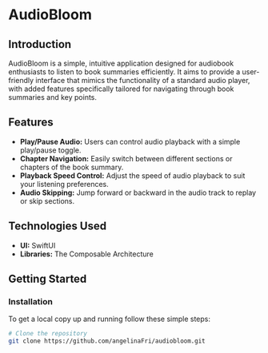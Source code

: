 # AudioBloom

## Introduction

AudioBloom is a simple, intuitive application designed for audiobook enthusiasts to listen to book summaries efficiently. It aims to provide a user-friendly interface that mimics the functionality of a standard audio player, with added features specifically tailored for navigating through book summaries and key points.

## Features

- **Play/Pause Audio:** Users can control audio playback with a simple play/pause toggle.
- **Chapter Navigation:** Easily switch between different sections or chapters of the book summary.
- **Playback Speed Control:** Adjust the speed of audio playback to suit your listening preferences.
- **Audio Skipping:** Jump forward or backward in the audio track to replay or skip sections.

## Technologies Used

- **UI:** SwiftUI
- **Libraries:** The Composable Architecture

## Getting Started

### Installation

To get a local copy up and running follow these simple steps:

```bash
# Clone the repository
git clone https://github.com/angelinaFri/audiobloom.git

